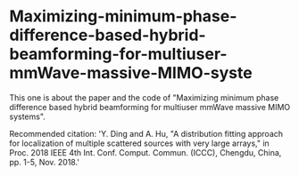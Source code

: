 # Maximizing-minimum-phase-difference-based-hybrid-beamforming-for-multiuser-mmWave-massive-MIMO-syste
This one is about the paper and the code of "Maximizing minimum phase difference based hybrid beamforming for multiuser mmWave massive MIMO systems".

Recommended citation: 'Y. Ding and A. Hu,  "A distribution fitting approach for localization of multiple scattered sources with very large arrays," in Proc. 2018 IEEE 4th Int. Conf. Comput. Commun. (ICCC), Chengdu, China, pp. 1-5, Nov. 2018.'

